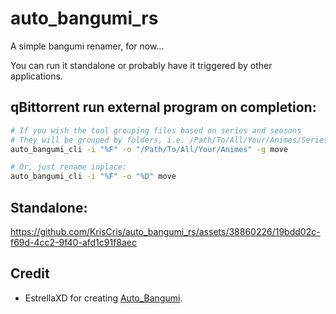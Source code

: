 # auto_bangumi_rs

A simple bangumi renamer, for now...

You can run it standalone or probably have it triggered by other applications.

## qBittorrent run external program on completion: 
```bash
# If you wish the tool grouping files based on series and seasons
# They will be grouped by folders, i.e. /Path/To/All/Your/Animes/SeriesName/Season Number/Renamed File Name.suffix
auto_bangumi_cli -i "%F" -o "/Path/To/All/Your/Animes" -g move

# Or, just rename inplace:
auto_bangumi_cli -i "%F" -o "%D" move
```

## Standalone:

https://github.com/KrisCris/auto_bangumi_rs/assets/38860226/19bdd02c-f69d-4cc2-9f40-afd1c91f8aec




## Credit
- EstrellaXD for creating [Auto_Bangumi](https://github.com/EstrellaXD/Auto_Bangumi).



